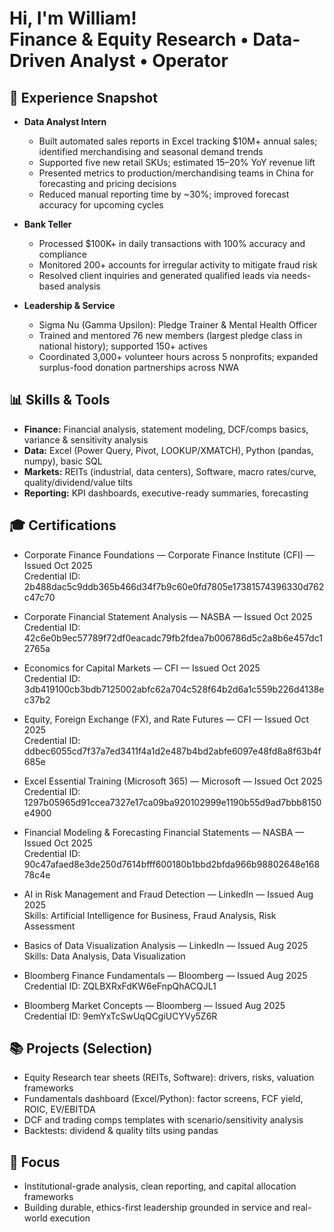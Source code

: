 <h1>Hi, I'm William! <br/>Finance & Equity Research • Data-Driven Analyst • Operator</h1>

<h2>💼 Experience Snapshot</h2>

- <b>Data Analyst Intern</b>  
  - Built automated sales reports in Excel tracking $10M+ annual sales; identified merchandising and seasonal demand trends  
  - Supported five new retail SKUs; estimated 15–20% YoY revenue lift  
  - Presented metrics to production/merchandising teams in China for forecasting and pricing decisions  
  - Reduced manual reporting time by ~30%; improved forecast accuracy for upcoming cycles

- <b>Bank Teller</b>  
  - Processed $100K+ in daily transactions with 100% accuracy and compliance  
  - Monitored 200+ accounts for irregular activity to mitigate fraud risk  
  - Resolved client inquiries and generated qualified leads via needs-based analysis

- <b>Leadership & Service</b>  
  - Sigma Nu (Gamma Upsilon): Pledge Trainer & Mental Health Officer  
  - Trained and mentored 76 new members (largest pledge class in national history); supported 150+ actives  
  - Coordinated 3,000+ volunteer hours across 5 nonprofits; expanded surplus-food donation partnerships across NWA

<h2>📊 Skills & Tools</h2>

- <b>Finance:</b> Financial analysis, statement modeling, DCF/comps basics, variance & sensitivity analysis  
- <b>Data:</b> Excel (Power Query, Pivot, LOOKUP/XMATCH), Python (pandas, numpy), basic SQL  
- <b>Markets:</b> REITs (industrial, data centers), Software, macro rates/curve, quality/dividend/value tilts  
- <b>Reporting:</b> KPI dashboards, executive-ready summaries, forecasting

<h2>🎓 Certifications</h2>

- Corporate Finance Foundations — Corporate Finance Institute (CFI) — Issued Oct 2025  
  Credential ID: 2b488dac5c9ddb365b466d34f7b9c60e0fd7805e17381574396330d762c47c70

- Corporate Financial Statement Analysis — NASBA — Issued Oct 2025  
  Credential ID: 42c6e0b9ec57789f72df0eacadc79fb2fdea7b006786d5c2a8b6e457dc12765a

- Economics for Capital Markets — CFI — Issued Oct 2025  
  Credential ID: 3db419100cb3bdb7125002abfc62a704c528f64b2d6a1c559b226d4138ec37b2

- Equity, Foreign Exchange (FX), and Rate Futures — CFI — Issued Oct 2025  
  Credential ID: ddbec6055cd7f37a7ed3411f4a1d2e487b4bd2abfe6097e48fd8a8f63b4f685e

- Excel Essential Training (Microsoft 365) — Microsoft — Issued Oct 2025  
  Credential ID: 1297b05965d91ccea7327e17ca09ba920102999e1190b55d9ad7bbb8150e4900

- Financial Modeling & Forecasting Financial Statements — NASBA — Issued Oct 2025  
  Credential ID: 90c47afaed8e3de250d7614bfff600180b1bbd2bfda966b98802648e16878c4e

- AI in Risk Management and Fraud Detection — LinkedIn — Issued Aug 2025  
  Skills: Artificial Intelligence for Business, Fraud Analysis, Risk Assessment

- Basics of Data Visualization Analysis — LinkedIn — Issued Aug 2025  
  Skills: Data Analysis, Data Visualization

- Bloomberg Finance Fundamentals — Bloomberg — Issued Aug 2025  
  Credential ID: ZQLBXRxFdKW6eFnpQhACQJL1

- Bloomberg Market Concepts — Bloomberg — Issued Aug 2025  
  Credential ID: 9emYxTcSwUqQCgiUCYVy5Z6R

<h2>📚 Projects (Selection)</h2>

- Equity Research tear sheets (REITs, Software): drivers, risks, valuation frameworks  
- Fundamentals dashboard (Excel/Python): factor screens, FCF yield, ROIC, EV/EBITDA  
- DCF and trading comps templates with scenario/sensitivity analysis  
- Backtests: dividend & quality tilts using pandas

<h2>🧭 Focus</h2>

- Institutional-grade analysis, clean reporting, and capital allocation frameworks  
- Building durable, ethics-first leadership grounded in service and real-world execution

<!--
Notes:
- You can add links later when repos are live.
- Keep each repo README tight: problem, approach, metrics, visuals.
- If you spin up GitHub Pages, mirror these sections into index.html.
-->
